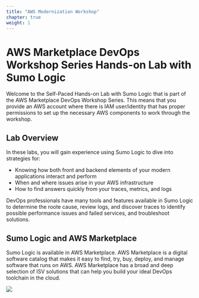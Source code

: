 ```yaml
---
title: "AWS Modernization Workshop"
chapter: true
weight: 1
---
```


# AWS Marketplace DevOps Workshop Series Hands-on Lab with Sumo Logic

Welcome to the Self-Paced Hands-on Lab with Sumo Logic that is part of the AWS Marketplace DevOps Workshop Series. This means that you provide an AWS account where there is IAM user/identity that has proper permissions to set up the necessary AWS components to work through the workshop.

## Lab Overview

In these labs, you will gain experience using Sumo Logic to dive into strategies for:

- Knowing how both front and backend elements of your modern applications interact and perform
- When and where issues arise in your AWS infrastructure
- How to find answers quickly from your traces, metrics, and logs

DevOps professionals have many tools and features available in Sumo Logic to determine the roote cause, review logs, and discover traces to identify possible performance issues and failed services, and troubleshoot solutions.

## Sumo Logic and AWS Marketplace

Sumo Logic is available in AWS Marketplace. AWS Marketplace is a digital software catalog that makes it easy to find, try, buy, deploy, and manage software that runs on AWS. AWS Marketplace has a broad and deep selection of ISV solutions that can help you build your ideal DevOps toolchain in the cloud.

<a href="https://aws.amazon.com/marketplace/pp/prodview-o622lpl6biu6s?sr=0-2&ref_=beagle&applicationId=AWSMPContessa" target="_blank"><img src="/images/setup/available-in-awsmp-badge.png"></a>